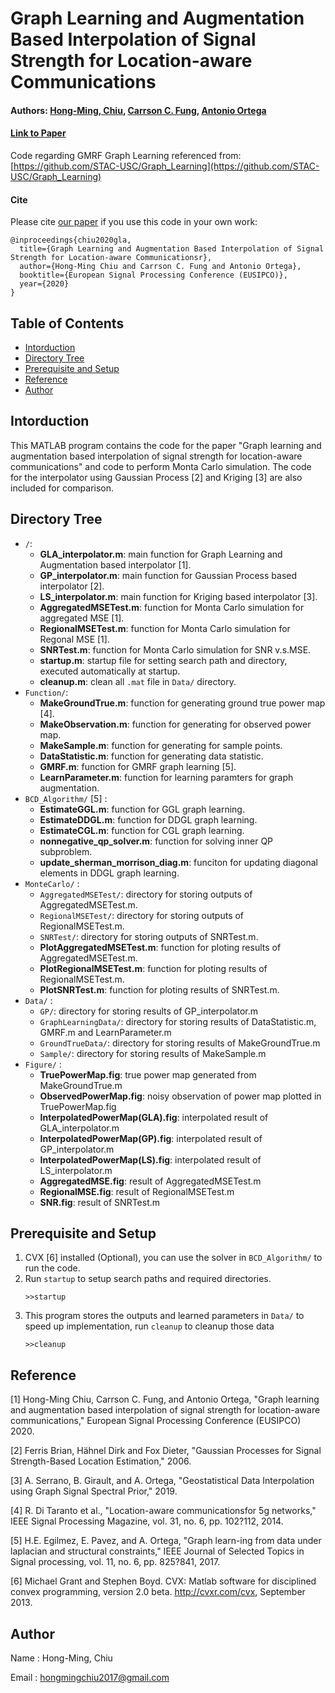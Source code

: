 # Graph Learning and Augmentation Based Interpolation of Signal Strength for Location-aware Communications
#### Authors: [Hong-Ming, Chiu](https://hong-ming.github.io/), [Carrson C. Fung](https://eenctu.nctu.edu.tw/tw/teacher/p1.php?num=145&page=1), [Antonio Ortega](https://viterbi.usc.edu/directory/faculty/Ortega/Antonio)
#### [Link to Paper](https://www.eurasip.org/Proceedings/Eusipco/Eusipco2020/pdfs/0002150.pdf)
Code regarding GMRF Graph Learning referenced from: [https://github.com/STAC-USC/Graph_Learning](https://github.com/STAC-USC/Graph_Learning)
#### Cite
Please cite [our paper](https://www.eurasip.org/Proceedings/Eusipco/Eusipco2020/pdfs/0002150.pdf) if you use this code in your own work:

```
@inproceedings{chiu2020gla,
  title={Graph Learning and Augmentation Based Interpolation of Signal Strength for Location-aware Communicationsr},
  author={Hong-Ming Chiu and Carrson C. Fung and Antonio Ortega},
  booktitle={European Signal Processing Conference (EUSIPCO)},
  year={2020}
}
```
## Table of Contents
* [Intorduction](#intorduction)
* [Directory Tree](#directory-tree)
* [Prerequisite and Setup](#prerequisite-and-setup)
* [Reference](#reference)
* [Author](#author)

## Intorduction
This MATLAB program contains the code for the paper "Graph learning and augmentation based interpolation of signal strength for location-aware communications" and code to perform Monta Carlo simulation. The code for the interpolator using Gaussian Process [2] and Kriging [3] are also included for comparison.

## Directory Tree
- `/`:
    - **GLA_interpolator.m**: main function for Graph Learning and Augmentation based interpolator [1].
    - **GP_interpolator.m**: main function for Gaussian Process based interpolator [2].
    - **LS_interpolator.m**: main function for Kriging based interpolator [3].
    - **AggregatedMSETest.m**: function for Monta Carlo simulation for aggregated MSE [1].
    - **RegionalMSETest.m**: function for Monta Carlo simulation for Regonal MSE [1].
    - **SNRTest.m**: function for Monta Carlo simulation for SNR v.s.MSE.
    - **startup.m**: startup file for setting search path and directory, executed automatically at startup.
    - **cleanup.m**: clean all `.mat` file in `Data/` directory.
- `Function/`: 
    - **MakeGroundTrue.m**: function for generating ground true power map [4].
    - **MakeObservation.m**: function for generating for observed power map.
    - **MakeSample.m**: function for generating for sample points.
    - **DataStatistic.m**: function for generating data statistic.
    - **GMRF.m**: function for GMRF graph learning [5].
    - **LearnParameter.m**: function for learning paramters for graph augmentation.
- `BCD_Algorithm/` [5] : 
    - **EstimateGGL.m**: function for GGL graph learning.
    - **EstimateDDGL.m**: function for DDGL graph learning.
    - **EstimateCGL.m**: function for CGL graph learning.
    - **nonnegative_qp_solver.m**: function for solving inner QP subproblem.
    - **update_sherman_morrison_diag.m**: funciton for updating diagonal elements in DDGL graph learning.
- `MonteCarlo/` : 
    - `AggregatedMSETest/`: directory for storing outputs of AggregatedMSETest.m.
    - `RegionalMSETest/`: directory for storing outputs of RegionalMSETest.m.
    - `SNRTest/`: directory for storing outputs of SNRTest.m.
    - **PlotAggregatedMSETest.m**: function for ploting results of AggregatedMSETest.m.
    - **PlotRegionalMSETest.m**: function for ploting results of RegionalMSETest.m.
    - **PlotSNRTest.m**: function for ploting results of SNRTest.m.
- `Data/` :
    - `GP/`: directory for storing results of GP_interpolator.m
    - `GraphLearningData/`: directory for storing results of DataStatistic.m, GMRF.m and LearnParameter.m
    - `GroundTrueData/`: directory for storing results of MakeGroundTrue.m
    - `Sample/`: directory for storing results of MakeSample.m
- `Figure/` :
    - **TruePowerMap.fig**: true power map generated from MakeGroundTrue.m
    - **ObservedPowerMap.fig**: noisy observation of power map plotted in TruePowerMap.fig
    - **InterpolatedPowerMap(GLA).fig**: interpolated result of GLA_interpolator.m
    - **InterpolatedPowerMap(GP).fig**: interpolated result of GP_interpolator.m
    - **InterpolatedPowerMap(LS).fig**: interpolated result of LS_interpolator.m
    - **AggregatedMSE.fig**: result of AggregatedMSETest.m
    - **RegionalMSE.fig**: result of RegionalMSETest.m
    - **SNR.fig**: result of SNRTest.m

## Prerequisite and Setup
1. CVX [6] installed (Optional), you can use the solver in `BCD_Algorithm/` to run the code.
2. Run `startup` to setup search paths and required directories.
   ```
   >>startup
   ```
3. This program stores the outputs and learned parameters in `Data/` to speed up implementation, run `cleanup` to cleanup those data
   ```
   >>cleanup
   ```
        
## Reference
[1] Hong-Ming Chiu, Carrson C. Fung, and Antonio Ortega, "Graph learning and augmentation based interpolation of signal strength for location-aware communications,"  European Signal Processing Conference (EUSIPCO) 2020.
    
[2] Ferris Brian, Hähnel Dirk and Fox Dieter, "Gaussian Processes for Signal Strength-Based Location Estimation," 2006.
    
[3] A. Serrano, B. Girault, and A. Ortega, "Geostatistical Data Interpolation using Graph Signal Spectral Prior," 2019.
    
[4] R. Di Taranto et al., "Location-aware communicationsfor 5g networks," IEEE Signal Processing Magazine, vol. 31, no. 6, pp. 102?112, 2014.
    
[5] H.E. Egilmez, E. Pavez, and A. Ortega, "Graph learn-ing from data under laplacian and structural constraints," IEEE Journal of Selected Topics in Signal processing, vol. 11, no. 6, pp. 825?841, 2017.
    
[6] Michael Grant and Stephen Boyd. CVX: Matlab software for disciplined convex programming, version 2.0 beta. http://cvxr.com/cvx, September 2013.
    
## Author
Name  : Hong-Ming, Chiu

Email : hongmingchiu2017@gmail.com

